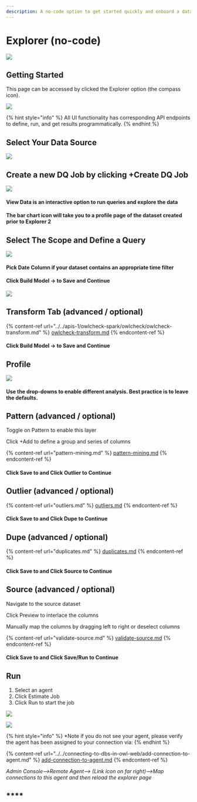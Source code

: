 ```yaml
---
description: A no-code option to get started quickly and onboard a dataset.
---
```


# Explorer (no-code)

![](<../../.gitbook/assets/explorer (3).gif>)

## Getting Started

This page can be accessed by clicked the Explorer option (the compass icon).

![](<../../.gitbook/assets/image (97).png>)

{% hint style="info" %}
All UI functionality has corresponding API endpoints to define, run, and get results programmatically.
{% endhint %}

## Select Your Data Source

![](<../../.gitbook/assets/image (108).png>)

## Create a new DQ Job by clicking +Create DQ Job

![](<../../.gitbook/assets/image (134).png>)

#### **View Data is an interactive option to run queries and explore the data**

#### The bar chart icon will take you to a profile page of the dataset created prior to Explorer 2&#x20;

## Select The Scope and Define a Query

![](<../../.gitbook/assets/image (136).png>)

#### Pick Date Column if your dataset contains an appropriate time filter&#x20;

#### Click Build Model -> to Save and Continue&#x20;

![](<../../.gitbook/assets/image (150).png>)

## Transform Tab (advanced / optional)

{% content-ref url="../../apis-1/owlcheck-spark/owlcheck/owlcheck-transform.md" %}
[owlcheck-transform.md](../../apis-1/owlcheck-spark/owlcheck/owlcheck-transform.md)
{% endcontent-ref %}

#### Click Build Model -> to Save and Continue&#x20;

## Profile

![](<../../.gitbook/assets/image (98).png>)

#### Use the drop-downs to enable different analysis. Best practice is to leave the defaults.

## Pattern (advanced / optional)

Toggle on Pattern to enable this layer

Click +Add to define a group and series of columns&#x20;

{% content-ref url="pattern-mining.md" %}
[pattern-mining.md](pattern-mining.md)
{% endcontent-ref %}

#### Click Save to and Click Outlier to Continue&#x20;

## Outlier (advanced / optional)

{% content-ref url="outliers.md" %}
[outliers.md](outliers.md)
{% endcontent-ref %}

#### Click Save to and Click Dupe to Continue&#x20;

## Dupe (advanced / optional)

{% content-ref url="duplicates.md" %}
[duplicates.md](duplicates.md)
{% endcontent-ref %}

#### Click Save to and Click Source to Continue&#x20;

## Source (advanced / optional)

Navigate to the source dataset

Click Preview to interlace the columns

Manually map the columns by dragging left to right or deselect columns&#x20;

{% content-ref url="validate-source.md" %}
[validate-source.md](validate-source.md)
{% endcontent-ref %}

#### Click Save to and Click Save/Run to Continue&#x20;

## Run

1. Select an agent
2. Click Estimate Job
3. Click Run to start the job

![](<../../.gitbook/assets/image (120).png>)

![](<../../.gitbook/assets/image (158).png>)

{% hint style="info" %}
\*Note if you do not see your agent, please verify the agent has been assigned to your connection via:
{% endhint %}

{% content-ref url="../../connecting-to-dbs-in-owl-web/add-connection-to-agent.md" %}
[add-connection-to-agent.md](../../connecting-to-dbs-in-owl-web/add-connection-to-agent.md)
{% endcontent-ref %}

_Admin Console-->Remote Agent--> (Link icon on far right)-->Map connections to this agent and then reload the explorer page_

## ****
